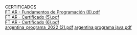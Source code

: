 CERTIFICADOS
</br>
[FT AR - Fundamentos de Programación (6).pdf](https://github.com/kbrol126/certificados/files/11254774/FT.AR.-.Fundamentos.de.Programacion.6.pdf)
</br>
[FT AR - Certificado (5).pdf](https://github.com/kbrol126/certificados/files/11254775/FT.AR.-.Certificado.5.pdf)
</br>
[FT AR - Certificado (6).pdf](https://github.com/kbrol126/certificados/files/11254776/FT.AR.-.Certificado.6.pdf)
</br>
[argentina_programa_2022 (2).pdf](https://github.com/kbrol126/certificados/files/11254779/argentina_programa_2022.2.pdf)
[argentina programa java.pdf](https://github.com/kbrol126/certificados/files/11747775/argentina.programa.java.pdf)
